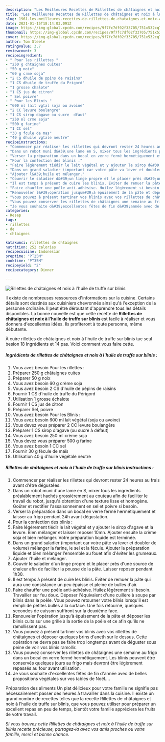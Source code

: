 ```yaml
---
description: "Les Meilleures Recettes de Rillettes de châtaignes et noix à l&amp;#39;huile de truffe sur blinis"
title: "Les Meilleures Recettes de Rillettes de châtaignes et noix à l&amp;#39;huile de truffe sur blinis"
slug: 1961-les-meilleures-recettes-de-rillettes-de-chataignes-et-noix-a-l-and-39-huile-de-truffe-sur-blinis
date: 2021-01-15T18:14:03.091Z
image: https://img-global.cpcdn.com/recipes/9f7fc7df02f33705/751x532cq70/rillettes-de-chataignes-et-noix-a-lhuile-de-truffe-sur-blinis-photo-principale-de-la-recette.jpg
thumbnail: https://img-global.cpcdn.com/recipes/9f7fc7df02f33705/751x532cq70/rillettes-de-chataignes-et-noix-a-lhuile-de-truffe-sur-blinis-photo-principale-de-la-recette.jpg
cover: https://img-global.cpcdn.com/recipes/9f7fc7df02f33705/751x532cq70/rillettes-de-chataignes-et-noix-a-lhuile-de-truffe-sur-blinis-photo-principale-de-la-recette.jpg
author: Tom Steele
ratingvalue: 3.7
reviewcount: 3
recipeingredient:
- " Pour les rillettes "
- "250 g chtaignes cuites"
- "50 g noix"
- "60 g crme soja"
- "2 CS dhuile de ppins de raisins"
- "1 CS dhuile de truffe du Prigord"
- "1 grosse chalote"
- "1 CS jus de citron"
- " Sel poivre"
- " Pour les Blinis "
- "600 ml lait vgtal soja ou avoine"
- "2 CC levure boulangre"
- "1 CS sirop dagave ou sucre  dfaut"
- "250 ml crme soja"
- "500 g farine"
- "1 CC sel"
- "30 g fcule de mas"
- "40 g dhuile vgtale neutre"
recipeinstructions:
- "Commencer par réaliser les rillettes qui devront rester 24 heures au frais avant d&#39;être dégustées."
- "Dans un robot muni d&#39;une lame en S, mixer tous les ingrédients préalablement hachés grossièrement au couteau afin de faciliter le travail du robot, jusqu&#39;à obtention d&#39;une texture lisse et homogène. Goûter et rectifier l&#39;assaisonnement en sel et poivre si besoin."
- "Verser la préparation dans un bocal en verre fermé hermétiquement et laisser au frigo pendant 24h avant dégustation."
- "Pour la confection des blinis :"
- "Faire légèrement tiédir le lait végétal et y ajouter le sirop d&#39;agave et la levure. Bien mélanger et laisser reposer 10mn. Ajouter ensuite la crème soja et bien mélanger. Votre préparation liquide est terminée."
- "Dans un grand saladier (important car votre pâte va lever et doubler de volume) mélanger la farine, le sel et la fécule. Ajouter la préparation liquide et bien mélanger l&#39;ensemble au fouet afin d&#39;éviter les grumeaux."
- "Ajouter l&#39;huile et mélanger."
- "Couvrir le saladier d&#39;un linge propre et le placer près d&#39;une source de chaleur afin de faciliter la pousse de la pâte. Laisser reposer pendant 1h30."
- "Il est temps à présent de cuire les blinis. Eviter de remuer la pâte qui aura une consistance un peu épaisse et pleine de bulles d&#39;air."
- "Faire chauffer une poêle anti-adhésive. Huilez légèrement si besoin. Travailler sur feu doux. Déposer l&#39;équivalent d&#39;une cuillère à soupe par blinis dans la poêle. Vous pouvez retourner votre blinis lorsqu&#39;il est rempli de petites bulles à la surface. Une fois retourné, quelques secondes de cuisson suffiront sur la deuxième face."
- "Renouveler l&#39;opération jusqu&#39;à épuisement de la pâte et déposer les blinis cuits sur une grille à la sortie de la poêle et ce afin qu&#39;ils ne ramollissent pas."
- "Vous pouvez à présent tartiner vos blinis avec vos rillettes de châtaignes et déposer quelques brins d&#39;aneth sur le dessus. Cette opération ne devra pas se faire trop longtemps avant de déguster sous peine de voir vos blinis ramollir."
- "Vous pouvez conserver les rillettes de châtaignes une semaine au frigo dans un bocal en verre fermé hermétiquement. Les blinis peuvent être conservés quelques jours au frigo mais devront être légèrement repassés au four avant utilisation."
- "Je vous souhaite d&#39;excellentes fêtes de fin d&#39;année avec de belles propositions végétales sur vos tables de Noël...."
categories:
- Resep
tags:
- rillettes
- de
- chtaignes

katakunci: rillettes de chtaignes 
nutrition: 252 calories
recipecuisine: Indonesian
preptime: "PT25M"
cooktime: "PT35M"
recipeyield: "2"
recipecategory: Dinner

---
```



![Rillettes de châtaignes et noix à l&#39;huile de truffe sur blinis](https://img-global.cpcdn.com/recipes/9f7fc7df02f33705/751x532cq70/rillettes-de-chataignes-et-noix-a-lhuile-de-truffe-sur-blinis-photo-principale-de-la-recette.jpg)

Il existe de nombreuses ressources d'informations sur la cuisine. Certains détails sont destinés aux cuisiniers chevronnés ainsi qu'à l'exception de la personne ordinaire. Il peut être déroutant d'apprendre tous les détails disponibles. La bonne nouvelle est que cette recette de <strong> Rillettes de châtaignes et noix à l&#39;huile de truffe sur blinis </strong> est facile à réaliser et vous donnera d'excellentes idées. Ils profiteront à toute personne, même débutante.

<!--inarticleads1-->

À cuire rillettes de châtaignes et noix à l&#39;huile de truffe sur blinis tue seul besion 18 Ingrédients et 14 pas. Voici comment vous faire cette.

##### Ingrédients de rillettes de châtaignes et noix à l&#39;huile de truffe sur blinis :

1. Vous avez besoin  Pour les rillettes :
1. Préparer 250 g châtaignes cuites
1. Préparer 50 g noix
1. Vous avez besoin 60 g crème soja
1. Vous avez besoin 2 CS d&#39;huile de pépins de raisins
1. Fournir 1 CS d&#39;huile de truffe du Périgord
1. Utilisation 1 grosse échalote
1. Fournir 1 CS jus de citron
1. Préparer  Sel, poivre
1. Vous avez besoin  Pour les Blinis :
1. Vous avez besoin 600 ml lait végétal (soja ou avoine)
1. Vous devez vous préparer 2 CC levure boulangère
1. Préparer 1 CS sirop d&#39;agave (ou sucre à défaut)
1. Vous avez besoin 250 ml crème soja
1. Vous devez vous préparer 500 g farine
1. Vous avez besoin 1 CC sel
1. Fournir 30 g fécule de maïs
1. Utilisation 40 g d&#39;huile végétale neutre




<!--inarticleads2-->

##### Rillettes de châtaignes et noix à l&#39;huile de truffe sur blinis instructions :

1. Commencer par réaliser les rillettes qui devront rester 24 heures au frais avant d&#39;être dégustées.
1. Dans un robot muni d&#39;une lame en S, mixer tous les ingrédients préalablement hachés grossièrement au couteau afin de faciliter le travail du robot, jusqu&#39;à obtention d&#39;une texture lisse et homogène. Goûter et rectifier l&#39;assaisonnement en sel et poivre si besoin.
1. Verser la préparation dans un bocal en verre fermé hermétiquement et laisser au frigo pendant 24h avant dégustation.
1. Pour la confection des blinis :
1. Faire légèrement tiédir le lait végétal et y ajouter le sirop d&#39;agave et la levure. Bien mélanger et laisser reposer 10mn. Ajouter ensuite la crème soja et bien mélanger. Votre préparation liquide est terminée.
1. Dans un grand saladier (important car votre pâte va lever et doubler de volume) mélanger la farine, le sel et la fécule. Ajouter la préparation liquide et bien mélanger l&#39;ensemble au fouet afin d&#39;éviter les grumeaux.
1. Ajouter l&#39;huile et mélanger.
1. Couvrir le saladier d&#39;un linge propre et le placer près d&#39;une source de chaleur afin de faciliter la pousse de la pâte. Laisser reposer pendant 1h30.
1. Il est temps à présent de cuire les blinis. Eviter de remuer la pâte qui aura une consistance un peu épaisse et pleine de bulles d&#39;air.
1. Faire chauffer une poêle anti-adhésive. Huilez légèrement si besoin. Travailler sur feu doux. Déposer l&#39;équivalent d&#39;une cuillère à soupe par blinis dans la poêle. Vous pouvez retourner votre blinis lorsqu&#39;il est rempli de petites bulles à la surface. Une fois retourné, quelques secondes de cuisson suffiront sur la deuxième face.
1. Renouveler l&#39;opération jusqu&#39;à épuisement de la pâte et déposer les blinis cuits sur une grille à la sortie de la poêle et ce afin qu&#39;ils ne ramollissent pas.
1. Vous pouvez à présent tartiner vos blinis avec vos rillettes de châtaignes et déposer quelques brins d&#39;aneth sur le dessus. Cette opération ne devra pas se faire trop longtemps avant de déguster sous peine de voir vos blinis ramollir.
1. Vous pouvez conserver les rillettes de châtaignes une semaine au frigo dans un bocal en verre fermé hermétiquement. Les blinis peuvent être conservés quelques jours au frigo mais devront être légèrement repassés au four avant utilisation.
1. Je vous souhaite d&#39;excellentes fêtes de fin d&#39;année avec de belles propositions végétales sur vos tables de Noël....




<!--inarticleads1-->

<p>
Préparation des aliments Un plat délicieux pour votre famille ne signifie pas nécessairement passer des heures à travailler dans la cuisine. Il existe un grand nombre de recettes telles que la recette Rillettes de châtaignes et noix à l&#39;huile de truffe sur blinis, que vous pouvez utiliser pour préparer un excellent repas en peu de temps, bientôt votre famille appréciera les fruits de votre travail.
</p>

<p>
<i>Si vous trouvez cette Rillettes de châtaignes et noix à l&#39;huile de truffe sur blinis recette précieuse, partagez-la avec vos amis proches ou votre famille, merci et bonne chance.</i>
</p>
